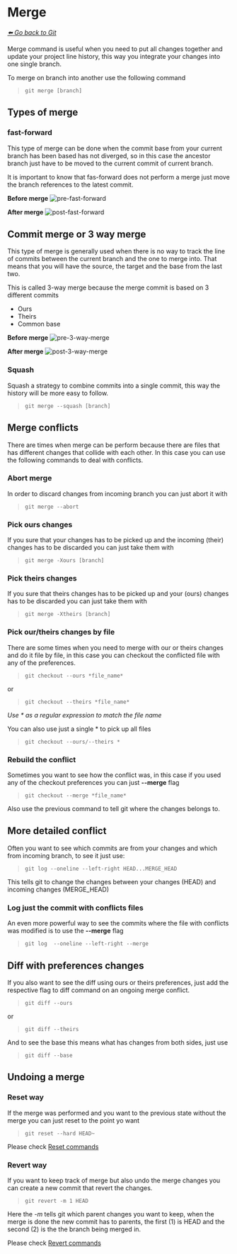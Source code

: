 # Merge

*[:arrow_left: Go back to Git](./GIT.md)*

Merge command is useful when you need to put all changes together and update your project line history, this way you integrate your changes into one single branch.

To merge on branch into another use the following command

> `git merge [branch]`

## Types of merge

### fast-forward  

This type of merge can be done when the commit base from your current branch has been based has not diverged, so in this case the ancestor branch just have to be moved to the current commit of current branch. 

It is important to know that fas-forward does not perform a merge just move the branch references to the latest commit.

**Before merge**
![pre-fast-forward](./img/pre-fast-forward.png)

**After merge**
![post-fast-forward](./img/post-fast-forward.png)


## Commit merge or 3 way merge

This type of merge is generally used when there is no way to track the line of commits between the current branch and the one to merge into. That means that you will have the source, the target and the base from the last two.

This is called 3-way merge because the merge commit is based on 3 different commits

- Ours
- Theirs
- Common base 

**Before merge**
![pre-3-way-merge](./img/pre-3-way-merge.png)

**After merge**
![post-3-way-merge](./img/post-3-way-merge.png)

### Squash

Squash a strategy to combine commits into a single commit, this way the history will be more easy to follow.

> `git merge --squash [branch]`


## Merge conflicts

There are times when merge can be perform because there are files that has different changes that collide with each other. 
In this case you can use the following commands to deal with conflicts.

### Abort merge

In order to discard changes from incoming branch you can just abort it with

> `git merge --abort`

### Pick ours changes

If you sure that your changes has to be picked up and the incoming (their) changes has to be discarded you can just take them with

> `git merge -Xours [branch]`

### Pick theirs changes

If you sure that theirs changes has to be picked up and your (ours) changes has to be discarded you can just take them with

> `git merge -Xtheirs [branch]`

### Pick our/theirs changes by file

There are some times when you need to merge with our or theirs changes and do it file by file, in this case you can checkout the conflicted file with any of the preferences.

> `git checkout --ours *file_name*` 

or

> `git checkout --theirs *file_name*`

*Use * as a regular expression to match the file name*

You can also use just a single * to pick up all files

> `git checkout --ours/--theirs *`

### Rebuild the conflict
Sometimes you want to see how the conflict was, in this case if you used any of the checkout preferences you can just **--merge** flag

> `git checkout --merge *file_name*`

Also use the previous command to tell git where the changes belongs to.


## More detailed conflict

Often you want to see which commits are from your changes and which from incoming branch, to see it just use:

> `git log --oneline --left-right HEAD...MERGE_HEAD`

This tells git to change the changes between your changes (HEAD) and incoming changes (MERGE_HEAD)

### Log just the commit with conflicts files

An even more powerful way to see the commits where the file with conflicts was modified is to use the **--merge** flag

> `git log  --oneline --left-right --merge`


## Diff with preferences changes

If you also want to see the diff using ours or theirs preferences, just add the respective flag to diff command on an ongoing merge conflict.

> `git diff --ours`

or

> `git diff --theirs`

And to see the base this means what has changes from both sides, just use

> `git diff --base`


## Undoing a merge

### Reset way
If the merge was performed and you want to the previous state without the merge you can just reset to the point yo want

> `git reset --hard HEAD~`

Please check [Reset commands](./RESET.md)

### Revert way

If you want to keep track of merge but also undo the merge changes you can create a new commit that revert the changes.

> `git revert -m 1 HEAD`

Here the *-m* tells git which parent changes you want to keep, when the merge is done the new commit has to parents, the first (1) is HEAD and the second (2) is the the branch being merged in.

Please check [Revert commands](./REVERT.md)